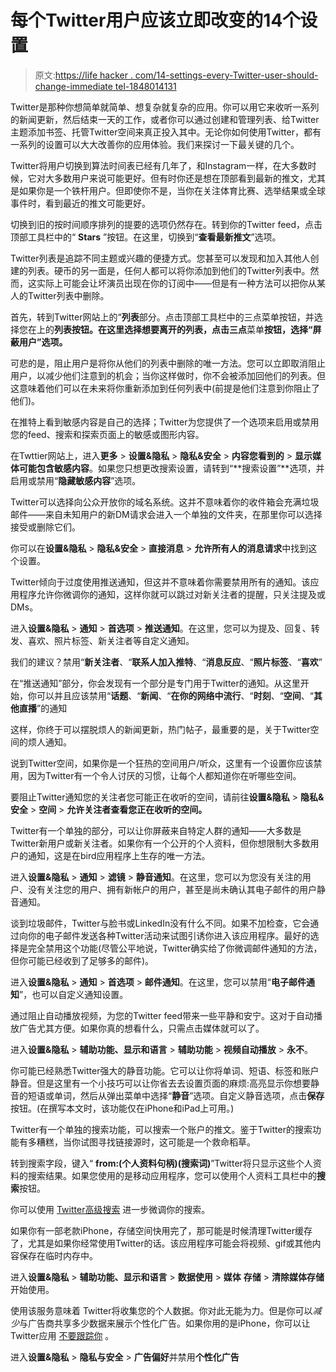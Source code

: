 # 每个Twitter用户应该立即改变的14个设置

> 原文:[https://life hacker . com/14-settings-every-Twitter-user-should-change-immediate tel-1848014131](https://lifehacker.com/14-settings-every-twitter-user-should-change-immediatel-1848014131)

Twitter是那种你想简单就简单、想复杂就复杂的应用。你可以用它来收听一系列的新闻更新，然后结束一天的工作，或者你可以通过创建和管理列表、给Twitter主题添加书签、托管Twitter空间来真正投入其中。无论你如何使用Twitter，都有一系列的设置可以大大改善你的应用体验。我们来探讨一下最关键的几个。

Twitter将用户切换到算法时间表已经有几年了，和Instagram一样，在大多数时候，它对大多数用户来说可能更好。但有时你还是想在顶部看到最新的推文，尤其是如果你是一个铁杆用户。但即使你不是，当你在关注体育比赛、选举结果或全球事件时，看到最近的推文可能更好。

切换到旧的按时间顺序排列的提要的选项仍然存在。转到你的Twitter feed，点击顶部工具栏中的“ **Stars** ”按钮。在这里，切换到“**查看最新推文**”选项。

Twitter列表是追踪不同主题或兴趣的便捷方式。您甚至可以发现和加入其他人创建的列表。硬币的另一面是，任何人都可以将你添加到他们的Twitter列表中。然而，这实际上可能会让坏演员出现在你的订阅中——但是有一种方法可以把你从某人的Twitter列表中删除。

首先，转到Twitter网站上的“**列表**部分。点击顶部工具栏中的三点菜单按钮，并选择您在上的**列表按钮。在这里选择想要离开的列表，点击三点**菜单**按钮，选择“**屏蔽用户**”选项。**

可悲的是，阻止用户是将你从他们的列表中删除的唯一方法。您可以立即取消阻止用户，以减少他们注意到的机会；当你这样做时，你不会被添加回他们的列表。但这意味着他们可以在未来将你重新添加到任何列表中(前提是他们注意到你阻止了他们)。

在推特上看到敏感内容是自己的选择；Twitter为您提供了一个选项来启用或禁用您的feed、搜索和探索页面上的敏感或图形内容。

在Twttier网站上，进入**更多** > **设置&隐私** > **隐私&安全** > **内容您看到的** > **显示媒体可能包含敏感内容**。如果您只想更改搜索设置，请转到“**搜索设置”**选项，并启用或禁用“**隐藏敏感内容**”选项。

Twitter可以选择向公众开放你的域名系统。这并不意味着你的收件箱会充满垃圾邮件——来自未知用户的新DM请求会进入一个单独的文件夹，在那里你可以选择接受或删除它们。

你可以在**设置&隐私** > **隐私&安全** > **直接消息** > **允许所有人的消息请求**中找到这个设置。

Twitter倾向于过度使用推送通知，但这并不意味着你需要禁用所有的通知。该应用程序允许你微调你的通知，这样你就可以跳过对新关注者的提醒，只关注提及或DMs。

进入**设置&隐私** > **通知** > **首选项** > **推送通知**。在这里，您可以为提及、回复、转发、喜欢、照片标签、新关注者等自定义通知。

我们的建议？禁用“**新关注者**、“**联系人加入推特**、“**消息反应**、“**照片标签**、“**喜欢**”

在“推送通知”部分，你会发现有一个部分是专门用于Twitter的通知。从这里开始，你可以并且应该禁用“**话题**、“**新闻**、“**在你的网络中流行**、“**时刻**、“**空间**、“**其他直播**”的通知

这样，你终于可以摆脱烦人的新闻更新，热门帖子，最重要的是，关于Twitter空间的烦人通知。

说到Twitter空间，如果你是一个狂热的空间用户/听众，这里有一个设置你应该禁用，因为Twitter有一个令人讨厌的习惯，让每个人都知道你在听哪些空间。

要阻止Twitter通知您的关注者您可能正在收听的空间，请前往**设置&隐私** > **隐私&安全** > **空间** > **允许关注者查看您正在收听的空间。**

Twitter有一个单独的部分，可以让你屏蔽来自特定人群的通知——大多数是Twitter新用户或新关注者。如果你有一个公开的个人资料，但你想限制大多数用户的通知，这是在bird应用程序上生存的唯一方法。

进入**设置&隐私** > **通知** > **滤镜** > **静音通知**。在这里，您可以为您没有关注的用户、没有关注您的用户、拥有新帐户的用户，甚至是尚未确认其电子邮件的用户静音通知。

谈到垃圾邮件，Twitter与脸书或LinkedIn没有什么不同。如果不加检查，它会通过向你的电子邮件发送各种Twitter活动来试图引诱你进入该应用程序。最好的选择是完全禁用这个功能(尽管公平地说，Twitter确实给了你微调邮件通知的方法，但你可能已经收到了足够多的邮件)。

进入**设置&隐私** > **通知** > **首选项** > **邮件通知**。在这里，您可以禁用“**电子邮件通知**”，也可以自定义通知设置。

通过阻止自动播放视频，为您的Twitter feed带来一些平静和安宁。这对于自动播放广告尤其方便。如果你真的想看什么，只需点击媒体就可以了。

进入**设置&隐私** > **辅助功能、显示和语言** > **辅助功能** > **视频自动播放** > **永不**。

你可能已经熟悉Twitter强大的静音功能。它可以让你将单词、短语、标签和账户静音。但是这里有一个小技巧可以让你省去去设置页面的麻烦:高亮显示你想要静音的短语或单词，然后从弹出菜单中选择“**静音**”选项。自定义静音选项，点击**保存**按钮。(在撰写本文时，该功能仅在iPhone和iPad上可用。)

Twitter有一个单独的搜索功能，可以搜索一个账户的推文。鉴于Twitter的搜索功能有多糟糕，当你试图寻找链接源时，这可能是一个救命稻草。

转到搜索字段，键入“ **from:(个人资料句柄)(搜索词)**”Twitter将只显示这些个人资料的搜索结果。如果您使用的是移动应用程序，您可以使用个人资料工具栏中的**搜索**按钮。

你可以使用 [Twitter高级搜索](https://twitter.com/search-advanced?lang=en) 进一步微调你的搜索。

如果你有一部老款iPhone，存储空间快用完了，那可能是时候清理Twitter缓存了，尤其是如果你经常使用Twitter的话。该应用程序可能会将视频、gif或其他内容保存在临时内存中。

进入**设置&隐私** > **辅助功能、显示和语言** > **数据使用** > **媒体** **存储** > **清除媒体存储**开始使用。

使用该服务意味着 Twitter将收集您的个人数据。你对此无能为力。但是你可以*减少*与广告商共享多少数据来展示个性化广告。如果你用的是iPhone，你可以让Twitter应用 [不要跟踪你](https://lifehacker.com/how-to-hide-from-advertisers-with-ios-14-5s-new-app-tra-1846766232) 。

进入**设置&隐私** > **隐私与安全** > **广告偏好**并禁用**个性化广告**